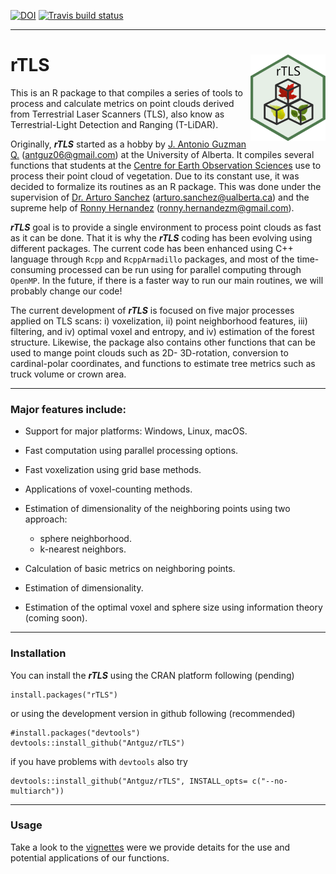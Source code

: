 [![DOI](https://zenodo.org/badge/162520913.svg)](https://zenodo.org/badge/latestdoi/162520913)
[![Travis build status](https://travis-ci.com/Antguz/rTLS.svg?branch=master)](https://travis-ci.com/Antguz/rTLS)

***

# rTLS <img src="man/figures/rTLS_logo.png" align="right" alt="" width="120" />

This is an R package to that compiles a series of tools to process and calculate metrics on point clouds derived from Terrestrial Laser Scanners (TLS), also know as Terrestrial-Light Detection and Ranging (T-LiDAR).

Originally, ___rTLS___ started as a hobby by [J. Antonio Guzman Q.](https://www.jaguzmanq.com/) (<antguz06@gmail.com>) at the University of Alberta. It compiles several functions that students at the [Centre for Earth Observation Sciences](https://www.ualberta.ca/centre-for-earth-observation-sciences/index.html) use to process their point cloud of vegetation. Due to its constant use, it was decided to formalize its routines as an R package. This was done under the supervision of [Dr. Arturo Sanchez](https://www.ualberta.ca/science/about-us/contact-us/faculty-directory/arturo-sanchez-azofeifa) (<arturo.sanchez@ualberta.ca>) and the supreme help of [Ronny Hernandez](http://ronnyhdez.rbind.io/) (<ronny.hernandezm@gmail.com>). 

___rTLS___ goal is to provide a single environment to process point clouds as fast as it can be done. That it is why the ___rTLS___ coding has been evolving using different packages. The current code has been enhanced using C++ language through `Rcpp` and `RcppArmadillo` packages, and most of the time-consuming processed can be run using for parallel computing through `OpenMP`. In the future, if there is a faster way to run our main routines, we will probably change our code!

The current development of ___rTLS___ is focused on five major processes applied on TLS scans: i) voxelization, ii) point neighborhood features, iii) filtering, and iv) optimal voxel and entropy, and iv) estimation of the forest structure. Likewise, the package also contains other functions that can be used to mange point clouds such as 2D- 3D-rotation, conversion to cardinal-polar coordinates, and functions to estimate tree metrics such as truck volume or crown area.

***

### Major features include:

* Support for major platforms: Windows, Linux, macOS.

* Fast computation using parallel processing options.

* Fast voxelization using grid base methods.

* Applications of voxel-counting methods.

* Estimation of dimensionality of the neighboring points using two approach: 
    + sphere neighborhood. 
    + k-nearest neighbors.

* Calculation of basic metrics on neighboring points.

* Estimation of dimensionality.

* Estimation of the optimal voxel and sphere size using information theory (coming soon).

***

### Installation

You can install the ___rTLS___ using the CRAN platform following (pending)

```{r}
install.packages("rTLS")
```

or using the development version in github following (recommended)

```{r}
#install.packages("devtools")
devtools::install_github("Antguz/rTLS")
```
if you have problems with `devtools` also try

```{r}
devtools::install_github("Antguz/rTLS", INSTALL_opts= c("--no-multiarch"))
```

***

### Usage

Take a look to the [vignettes](https://antguz.github.io/rTLS/articles) were we provide detaits for the use and potential applications of our functions.


